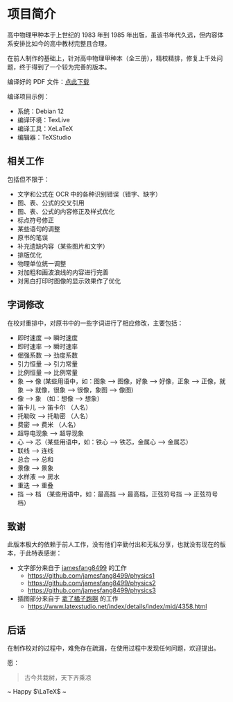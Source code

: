 # 项目简介

高中物理甲种本于上世纪的 1983 年到 1985 年出版，虽该书年代久远，但内容体系安排比如今的高中教材完整且合理。

在前人制作的基础上，针对高中物理甲种本（全三册），精校精排，修复上千处问题，终于得到了一个较为完善的版本。

编译好的 PDF 文件：[点此下载](https://gitee.com/ylxdxx/physics-retypeset/releases)

编译项目示例：

- 系统：Debian 12
- 编译环境：TexLive
- 编译工具：XeLaTeX
- 编辑器：TeXStudio

## 相关工作

包括但不限于：

- 文字和公式在 OCR 中的各种识别错误（错字、缺字）
- 图、表、公式的交叉引用
- 图、表、公式的内容修正及样式优化
- 标点符号修正
- 某些语句的调整
- 原书的笔误
- 补充遗缺内容（某些图片和文字）
- 排版优化
- 物理单位统一调整
- 对加粗和画波浪线的内容进行完善
- 对黑白打印时图像的显示效果作了优化

## 字词修改

在校对重排中，对原书中的一些字词进行了相应修改，主要包括：

- 即时速度 --> 瞬时速度
- 即时速率 --> 瞬时速率
- 倔强系数 --> 劲度系数
- 引力恒量 --> 引力常量
- 比例恒量 --> 比例常量
- 象 --> 像 (某些用语中，如：图象 --> 图像，好象 --> 好像，正象 --> 正像，就象 --> 就像，很象 --> 很像，象图 --> 像图)
- 像 --> 象 （如：想像 --> 想象）
- 笛卡儿 --> 笛卡尔 （人名）
- 托勒玫 --> 托勒密 （人名）
- 费密 --> 费米 （人名）
- 超导电现象 --> 超导现象
- 心 --> 芯（某些用语中，如：铁心 --> 铁芯，金属心 --> 金属芯）
- 联线 --> 连线
- 总合 --> 总和
- 景像 --> 景象
- 水样液 --> 房水
- 重迭 --> 重叠
- 挡 --> 档 （某些用语中，如：最高挡 --> 最高档，正弦符号挡 --> 正弦符号档）

## 致谢

此版本极大的依赖于前人工作，没有他们辛勤付出和无私分享，也就没有现在的版本，于此特表感谢：

- 文字部分来自于 [jamesfang8499](https://github.com/jamesfang8499) 的工作
  - https://github.com/jamesfang8499/physics1
  - https://github.com/jamesfang8499/physics2
  - https://github.com/jamesfang8499/physics3
- 插图部分来自于 [拿了橘子跑啊](https://www.latexstudio.net/index/lists/barsearch/author/1077.html) 的工作
  - https://www.latexstudio.net/index/details/index/mid/4358.html

## 后话

在制作校对的过程中，难免存在疏漏，在使用过程中发现任何问题，欢迎提出。

愿：


> 古今共栽树，天下齐乘凉

~ Happy $\LaTeX$ ~

